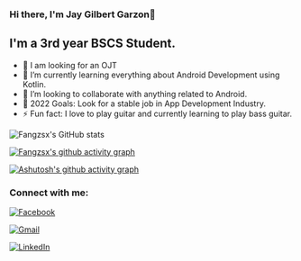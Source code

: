 ### Hi there, I'm Jay Gilbert Garzon👋 

## I'm a 3rd year BSCS Student.
- 🔭 I am looking for an OJT
- 🌱 I’m currently learning everything about Android Development using Kotlin.
- 👯 I’m looking to collaborate with anything related to Android.
- 🥅 2022 Goals: Look for a stable job in App Development Industry.
- ⚡ Fun fact: I love to play guitar and currently learning to play bass guitar.

![Fangzsx's GitHub stats](https://github-readme-stats.vercel.app/api?username=fangzsx&count_private=true&text_color=fff&bg_color=000,090909,131313&title_color=fff&show_icons=true&icon_color=fff)

[![Fangzsx's github activity graph](https://activity-graph.herokuapp.com/graph?username=Fangzsx&theme=react-dark&custom_title=Fangzsx's%20Contribution%20Graph)](https://github.com/ashutosh00710/github-readme-activity-graph)

[![Ashutosh's github activity graph](https://activity-graph.herokuapp.com/graph?username=Ashutosh00710)](https://github.com/ashutosh00710/github-readme-activity-graph)

### Connect with me:
[![Facebook](https://img.shields.io/badge/facebook-Jay%20Garzon-blue.svg?&style=for-the-badge&logo=facebook)](https://www.facebook.com/jygrzn)

[![Gmail](https://img.shields.io/badge/GMAIL-Jay%20Garzon-red.svg?&style=for-the-badge&logo=gmail)](https://mail.google.com/mail/u/0/?fs=1&to=jygrzn@gmail.com&tf=cm)

[![LinkedIn](https://img.shields.io/badge/LINKEDIN-Jay%20Garzon-blue.svg?&style=for-the-badge&logo=linkedin)](https://www.linkedin.com/in/jay-garzon-b38b2422a)



